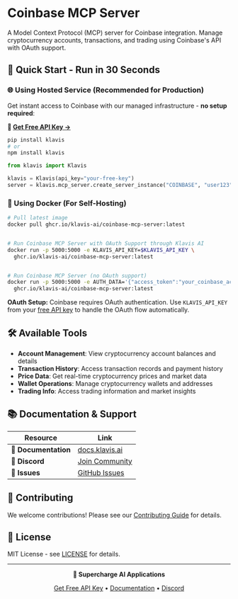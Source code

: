 # Coinbase MCP Server

A Model Context Protocol (MCP) server for Coinbase integration. Manage cryptocurrency accounts, transactions, and trading using Coinbase's API with OAuth support.

## 🚀 Quick Start - Run in 30 Seconds

### 🌐 Using Hosted Service (Recommended for Production)

Get instant access to Coinbase with our managed infrastructure - **no setup required**:

**🔗 [Get Free API Key →](https://www.klavis.ai/home/api-keys)**

```bash
pip install klavis
# or
npm install klavis
```

```python
from klavis import Klavis

klavis = Klavis(api_key="your-free-key")
server = klavis.mcp_server.create_server_instance("COINBASE", "user123")
```

### 🐳 Using Docker (For Self-Hosting)

```bash
# Pull latest image
docker pull ghcr.io/klavis-ai/coinbase-mcp-server:latest


# Run Coinbase MCP Server with OAuth Support through Klavis AI
docker run -p 5000:5000 -e KLAVIS_API_KEY=$KLAVIS_API_KEY \
  ghcr.io/klavis-ai/coinbase-mcp-server:latest


# Run Coinbase MCP Server (no OAuth support)
docker run -p 5000:5000 -e AUTH_DATA='{"access_token":"your_coinbase_access_token_here"}' \
  ghcr.io/klavis-ai/coinbase-mcp-server:latest
```

**OAuth Setup:** Coinbase requires OAuth authentication. Use `KLAVIS_API_KEY` from your [free API key](https://www.klavis.ai/home/api-keys) to handle the OAuth flow automatically.

## 🛠️ Available Tools

- **Account Management**: View cryptocurrency account balances and details
- **Transaction History**: Access transaction records and payment history
- **Price Data**: Get real-time cryptocurrency prices and market data
- **Wallet Operations**: Manage cryptocurrency wallets and addresses
- **Trading Info**: Access trading information and market insights

## 📚 Documentation & Support

| Resource | Link |
|----------|------|
| **📖 Documentation** | [docs.klavis.ai](https://docs.klavis.ai) |
| **💬 Discord** | [Join Community](https://discord.gg/p7TuTEcssn) |
| **🐛 Issues** | [GitHub Issues](https://github.com/klavis-ai/klavis/issues) |

## 🤝 Contributing

We welcome contributions! Please see our [Contributing Guide](../../CONTRIBUTING.md) for details.

## 📜 License

MIT License - see [LICENSE](../../LICENSE) for details.

---

<div align="center">
  <p><strong>🚀 Supercharge AI Applications </strong></p>
  <p>
    <a href="https://www.klavis.ai">Get Free API Key</a> •
    <a href="https://docs.klavis.ai">Documentation</a> •
    <a href="https://discord.gg/p7TuTEcssn">Discord</a>
  </p>
</div>
